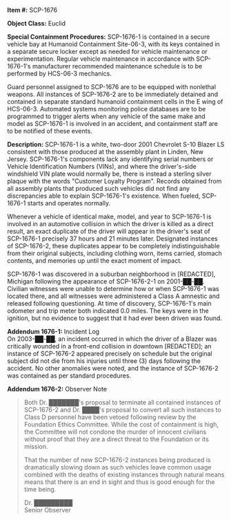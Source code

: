 **Item #:** SCP-1676

**Object Class:** Euclid

**Special Containment Procedures:** SCP-1676-1 is contained in a secure vehicle bay at Humanoid Containment Site-06-3, with its keys contained in a separate secure locker except as needed for vehicle maintenance or experimentation. Regular vehicle maintenance in accordance with SCP-1676-1's manufacturer recommended maintenance schedule is to be performed by HCS-06-3 mechanics.

Guard personnel assigned to SCP-1676 are to be equipped with nonlethal weapons. All instances of SCP-1676-2 are to be immediately detained and contained in separate standard humanoid containment cells in the E wing of HCS-06-3. Automated systems monitoring police databases are to be programmed to trigger alerts when any vehicle of the same make and model as SCP-1676-1 is involved in an accident, and containment staff are to be notified of these events.

**Description:** SCP-1676-1 is a white, two-door 2001 Chevrolet S-10 Blazer LS consistent with those produced at the assembly plant in Linden, New Jersey. SCP-1676-1's components lack any identifying serial numbers or Vehicle Identification Numbers (VINs), and where the driver's-side windshield VIN plate would normally be, there is instead a sterling silver plaque with the words "Customer Loyalty Program". Records obtained from all assembly plants that produced such vehicles did not find any discrepancies able to explain SCP-1676-1's existence. When fueled, SCP-1676-1 starts and operates normally.

Whenever a vehicle of identical make, model, and year to SCP-1676-1 is involved in an automotive collision in which the driver is killed as a direct result, an exact duplicate of the driver will appear in the driver's seat of SCP-1676-1 precisely 37 hours and 21 minutes later. Designated instances of SCP-1676-2, these duplicates appear to be completely indistinguishable from their original subjects, including clothing worn, items carried, stomach contents, and memories up until the exact moment of impact.

SCP-1676-1 was discovered in a suburban neighborhood in \[REDACTED\], Michigan following the appearance of SCP-1676-2-1 on 2001-██-██. Civilian witnesses were unable to determine how or when SCP-1676-1 was located there, and all witnesses were administered a Class A amnestic and released following questioning. At time of discovery, SCP-1676-1's main odometer and trip meter both indicated 0.0 miles. The keys were in the ignition, but no evidence to suggest that it had ever been driven was found.

**Addendum 1676-1:** Incident Log  
On 2003-██-██, an incident occurred in which the driver of a Blazer was critically wounded in a front-end collision in downtown \[REDACTED\]; an instance of SCP-1676-2 appeared precisely on schedule but the original subject did not die from his injuries until three (3) days following the accident. No other anomalies were noted, and the instance of SCP-1676-2 was contained as per standard procedures.

**Addendum 1676-2:** Observer Note

> Both Dr. ███████'s proposal to terminate all contained instances of SCP-1676-2 and Dr. ████'s proposal to convert all such instances to Class D personnel have been vetoed following review by the Foundation Ethics Committee. While the cost of containment is high, the Committee will not condone the murder of innocent civilians without proof that they are a direct threat to the Foundation or its mission.
> 
> That the number of new SCP-1676-2 instances being produced is dramatically slowing down as such vehicles leave common usage combined with the deaths of existing instances through natural means means that there is an end in sight and thus is good enough for the time being.
> 
> Dr. █████████  
> Senior Observer